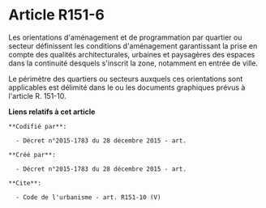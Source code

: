# Article R151-6

Les orientations d'aménagement et de programmation par quartier ou secteur définissent les conditions d'aménagement
garantissant la prise en compte des qualités architecturales, urbaines et paysagères des espaces dans la continuité desquels
s'inscrit la zone, notamment en entrée de ville. 

Le périmètre des quartiers ou secteurs auxquels ces orientations sont applicables est délimité dans le ou les documents
graphiques prévus à l'article R. 151-10.

**Liens relatifs à cet article**

	**Codifié par**:

	  - Décret n°2015-1783 du 28 décembre 2015 - art.

	**Créé par**:

	  - Décret n°2015-1783 du 28 décembre 2015 - art.

	**Cite**:

	  - Code de l'urbanisme - art. R151-10 (V)
